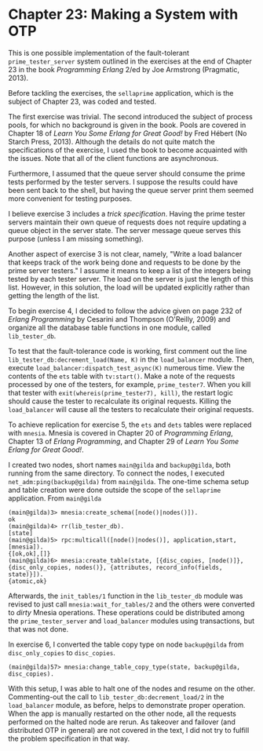 # Chapter 23: Making a System with OTP

This is one possible implementation of the fault-tolerant `prime_tester_server` system outlined in the exercises at the end of Chapter 23 in the book _Programming Erlang_ 2/ed by Joe Armstrong (Pragmatic, 2013).

Before tackling the exercises, the `sellaprime` application, which is the subject of Chapter 23, was coded and tested.

The first exercise was trivial. The second introduced the subject of process pools, for which no background is given in the book. Pools are covered in Chapter 18 of _Learn You Some Erlang for Great Good!_ by Fred H&eacute;bert (No Starch Press, 2013). Although the details do not quite match the specifications of the exercise, I used the book to become acquainted with the issues. Note that all of the client functions are asynchronous.

Furthermore, I assumed that the queue server should consume the prime tests performed by the tester servers. I suppose the results could have been sent back to the shell, but having the queue server print them seemed more convenient for testing purposes.

I believe exercise 3 includes a _trick specification_. Having the prime tester servers maintain their own queue of requests does not require updating a queue object in the server state. The server message queue serves this purpose (unless I am missing something).

Another aspect of exercise 3 is not clear, namely, "Write a load balancer that keeps track of the work being done and requests to be done by the prime server testers." I assume it means to keep a list of the integers being tested by each tester server. The load on the server is just the length of this list. However, in this solution, the load will be updated explicitly rather than getting the length of the list.

To begin exercise 4, I decided to follow the advice given on page 232 of _Erlang Programming_ by Cesarini and Thompson (O'Reilly, 2009) and organize all the database table functions in one module, called `lib_tester_db`.

To test that the fault-tolerance code is working, first comment out the line `lib_tester_db:decrement_load(Name, K)` in the `load_balancer` module. Then, execute `load_balancer:dispatch_test_async(K)` numerous time. View the contents of the `ets` table with `tv:start()`. Make a note of the requests processed by one of the testers, for example, `prime_tester7`. When you kill that tester with `exit(whereis(prime_tester7), kill)`, the restart logic should cause the tester to recalculate its original requests. Killing the `load_balancer` will cause all the testers to recalculate their original requests.

To achieve replication for exercise 5, the `ets` and `dets` tables were replaced with `mnesia`. Mnesia is covered in Chapter 20 of _Programming Erlang_, Chapter 13 of _Erlang Programming_, and Chapter 29 of _Learn You Some Erlang for Great Good!_.

I created two nodes, short names `main@gilda` and `backup@gilda`, both running from the same directory. To connect the nodes, I executed `net_adm:ping(backup@gilda)` from `main@gilda`. The one-time schema setup and table creation were done outside the scope of the `sellaprime` application. From `main@gilda`

	(main@gilda)3> mnesia:create_schema([node()|nodes()]).
	ok
	(main@gilda)4> rr(lib_tester_db).
	[state]
	(main@gilda)5> rpc:multicall([node()|nodes()], application,start,[mnesia]).
	{[ok,ok],[]}
	(main@gilda)6> mnesia:create_table(state, [{disc_copies, [node()]}, {disc_only_copies, nodes()}, {attributes, record_info(fields, state)}]).
	{atomic,ok}

Afterwards, the `init_tables/1` function in the `lib_tester_db` module was revised to just call `mnesia:wait_for_tables/2` and the others were converted to _dirty_ Mnesia operations. These operations could be distributed among the `prime_tester_server` and `load_balancer` modules using transactions, but that was not done.

In exercise 6, I converted the table copy type on node `backup@gilda` from `disc_only_copies` to `disc_copies`.

	(main@gilda)57> mnesia:change_table_copy_type(state, backup@gilda, disc_copies).

With this setup, I was able to halt one of the nodes and resume on the other. Commenting-out the call to `lib_tester_db:decrement_load/2` in the `load_balancer` module, as before, helps to demonstrate proper operation. When the app is manually restarted on the other node, all the requests performed on the halted node are rerun. As takeover and failover (and distributed OTP in general) are not covered in the text, I did not try to fulfill the problem specification in that way.
